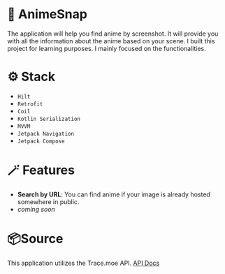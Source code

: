 # 🔎 AnimeSnap
The application will help you find anime by screenshot. It will provide you with all the information about the anime based on your scene.
I built this project for learning purposes. I mainly focused on the functionalities.

# ⚙️ Stack
- `Hilt`
- `Retrofit`
- `Coil`
- `Kotlin Serialization`
- `MVVM`
- `Jetpack Navigation`
- `Jetpack Compose`

# 🪄 Features
- **Search by URL**: You can find anime if your image is already hosted somewhere in public.
- *coming soon*

# 📦Source 
This application utilizes the Trace.moe API. 	[API Docs](https://soruly.github.io/trace.moe-api/#/terms)
